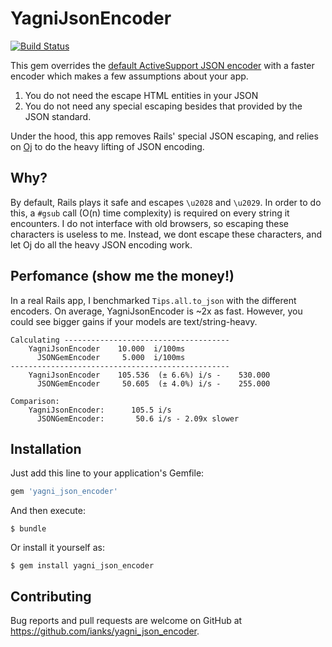 # YagniJsonEncoder

[![Build Status](https://travis-ci.org/ianks/yagni_json_encoder.svg?branch=master)](https://travis-ci.org/ianks/yagni_json_encoder)

This gem overrides the [default ActiveSupport JSON
encoder](https://github.com/rails/rails/blob/master/activesupport/lib/active_support/json/encoding.rb)
with a faster encoder which makes a few assumptions about your app.

1. You do not need the escape HTML entities in your JSON
2. You do not need any special escaping besides that provided by the JSON
   standard.

Under the hood, this app removes Rails' special JSON escaping, and relies on
[Oj](https://github.com/ohler55/oj) to do the heavy lifting of JSON encoding.


## Why?

By default, Rails plays it safe and escapes `\u2028` and `\u2029`. In order to
do this, a `#gsub` call (O(n) time complexity) is required on every string it
encounters. I do not interface with old browsers, so escaping these characters
is useless to me. Instead, we dont escape these characters, and let Oj do all
the heavy JSON encoding work.


## Perfomance (show me the money!)

In a real Rails app, I benchmarked `Tips.all.to_json` with the different
encoders. On average, YagniJsonEncoder is ~2x as fast. However, you could
see bigger gains if your models are text/string-heavy.

```
Calculating -------------------------------------
    YagniJsonEncoder    10.000  i/100ms
      JSONGemEncoder     5.000  i/100ms
-------------------------------------------------
    YagniJsonEncoder    105.536  (± 6.6%) i/s -    530.000
      JSONGemEncoder     50.605  (± 4.0%) i/s -    255.000

Comparison:
    YagniJsonEncoder:      105.5 i/s
      JSONGemEncoder:       50.6 i/s - 2.09x slower
```


## Installation

Just add this line to your application's Gemfile:

```ruby
gem 'yagni_json_encoder'
```

And then execute:

    $ bundle

Or install it yourself as:

    $ gem install yagni_json_encoder


## Contributing

Bug reports and pull requests are welcome on GitHub at
https://github.com/ianks/yagni_json_encoder.
